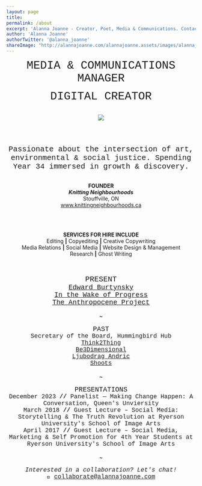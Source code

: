 ```yaml
---
layout: page
title:  
permalink: /about
excerpt: 'Alanna Joanne - Creator, Poet, Media & Communications. Contact me: collaborate@alannajoanne.com'
author: 'Alanna Joanne'
authorTwitter: '@alanna_joanne'
shareImage: "http://alannajoanne.com/alannajoanne.assets/images/alannajoanne_august7-selfportrait.jpg"
---
```


<center style="font-family: Courier New; font-size: 30px; ">MEDIA & COMMUNICATIONS MANAGER</center>
<p>
<center style="font-family: Courier New; font-size: 30px; ">DIGITAL CREATOR</center>
</p>

<br>
<link rel="stylesheet" href="https://www.w3schools.com/w3css/4/w3.css">
<center><a href="http://alannajoanne.com/about">
  <img class="w3-round-large" src="http://alannajoanne.com/alannajoanne.assets/images/IMG_3586 2.JPG">  
</a></center> 
<br>
<p>
</p>

<br>
<br>

<center style="font-family: Courier New; font-size: 20px; ">Passionate about the intersection of art, environmental & social justice. Spending Year 34 immersed in growth & discovery.</center>

<br>
<div class="poem">
 <p>
<center><b>FOUNDER</b></center>
<center><em><b>Knitting Neighbourhoods</b></em></center>
<center>Stouffville, ON</center> 
<center><a href="https://alannajoanne.com/knitting-neighbourhoods">www.knittingneighbourhoods.ca</a></center>
<br>
</p>
</div>

<br>
<div class="poem">
 <p>
<center><b>SERVICES FOR HIRE INCLUDE</b></center>
<center>Editing <b>|</b> Copyediting <b>|</b> Creative Copywriting</center>
<center>Media Relations <b>|</b> Social Media <b>|</b> Website Design & Management</center> 
<center>Research <b>|</b> Ghost Writing</center>
<br>
</p>
</div>

<br>
  
<center style="font-family: Courier New; font-size: 20px;">PRESENT</center>

<center style="font-family: Courier New; font-size: 18px;"><a href="https://www.edwardburtynsky.com/">Edward Burtynsky</a></center>
<center style="font-family: Courier New; font-size: 18px;"><a href="https://luminatofestival.com/event/edward-burtynsky-in-the-wake-of-progress/">In the Wake of Progress</a></center>
<center style="font-family: Courier New; font-size: 18px;"><a href="https://theanthropocene.org/">The Anthropocene Project</a></center>

<br>
<center> ~ </center>
<br>

<center style="font-family: Courier New; font-size: 18px;">PAST</center> 

<center style="font-family: Courier New; font-size: 16px;">Secretary of the Board, Hummingbird Hub</center>
<center style="font-family: Courier New; font-size: 16px;"><a href="https://twitter.com/think2thing">Think2Thing</a></center>
<center style="font-family: Courier New; font-size: 16px;"><a href="http://be3dimensional.com/">Be3Dimensional</a></center>
<center style="font-family: Courier New; font-size: 16px;"> <a href="http://ljubodrag-andric.com/">Ljubodrag Andric</a></center>
<center style="font-family: Courier New; font-size: 16px;"><a href="http://shootsofficial.com/">Shoots</a></center>

<br>
<center> ~ </center>
<br>

<center style="font-family: Courier New; font-size: 18px;">PRESENTATIONS</center>

<center style= "font-family: Courier New; font-size: 16px;">December 2023 <b>//</b> Panelist — Making Change Happen: A Conversation, Queen's Unviersity </center>
<center style= "font-family: Courier New; font-size: 16px;">March 2018 <b>//</b> Guest Lecture – Social Media: Storytelling & The Truth Revolution at Ryerson University's School of Image Arts </center>
<center style= "font-family: Courier New; font-size: 16px;"> April 2017 <b>//</b> Guest Lecture – Social Media, Marketing & Self Promotion for 4th Year Students at Ryerson University's School of Image Arts</center>

<br>
<center> ~ </center>
<br>

<center style= "font-family: Courier New; font-size: 16px;"><em>Interested in a collaboration? Let's chat!</em></center> 
<center style= "font-family: Courier New; font-size: 16px;">💌  <a href="mailto:collaborate@alannajoanne.com">collaborate@alannajoanne.com</a></center>
<br>

<br>
